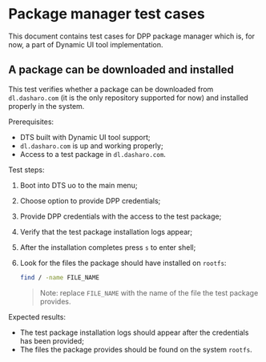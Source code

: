 # Package manager test cases

This document contains test cases for DPP package manager which is, for now,
a part of Dynamic UI tool implementation.

## A package can be downloaded and installed

This test verifies whether a package can be downloaded from `dl.dasharo.com`
(it is the only repository supported for now) and installed properly in the
system.

Prerequisites:
* DTS built with Dynamic UI tool support;
* `dl.dasharo.com` is up and working properly;
* Access to a test package in `dl.dasharo.com`.

Test steps:
1. Boot into DTS uo to the main menu;
2. Choose option to provide DPP credentials;
3. Provide DPP credentials with the access to the test package;
4. Verify that the test package installation logs appear;
5. After the installation completes press `s` to enter shell;
6. Look for the files the package should have installed on `rootfs`:

    ```bash
    find / -name FILE_NAME
    ```

    > Note: replace `FILE_NAME` with the name of the file the test package
    > provides.

Expected results:
* The test package installation logs should appear after the credentials has
  been provided;
* The files the package provides should be found on the system `rootfs`.
